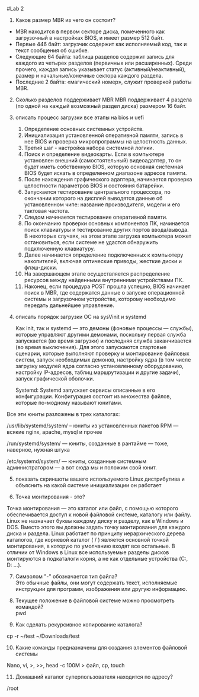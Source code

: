 #Lab 2
1. Каков размер MBR из чего он состоит?
* MBR находится в первом секторе диска, помеченного как загрузочный в настройках BIOS, и имеет размер 512 байт.
*	Первые 446 байт: загрузчик содержит как исполняемый код, так и текст сообщения об ошибке.
*	Следующие 64 байта: таблица разделов содержит запись для каждого из четырех разделов (первичных или расширенных). Среди прочего, каждая запись указывает статус (активный/неактивный), размер и начальные/конечные сектора каждого раздела.
*	Последние 2 байта: «магический номер», служит проверкой работы MBR.
2. Сколько разделов поддерживает MBR
   MBR поддерживает 4 раздела (по одной на каждый возможный раздел диска) размером 16 байт.
3. описать процесс загрузки все этапы на bios и uefi
   1.   Определение основных системных устройств.
   2.   Инициализация установленной оперативной памяти, запись в нее BIOS и проверка микропрограммы на целостность данных.
   3.   Третий шаг - настройка набора системной логики.
   4.   Поиск и определение видеокарты. Если в компьютере установлен внешний (самостоятельный) видеоадаптер, то он будет иметь собственную BIOS, которую основная системная BIOS будет искать в определенном диапазоне адресов памяти. 
   5.   После нахождения графического адаптера, начинается проверка целостности параметров BIOS и состояния батарейки. 
   6.   Запускается тестирование центрального процессора, по окончании которого на дисплей выводятся данные об установленном чипе: название производителя, модели и его тактовая частота.
   7.   Следом начинается тестирование оперативной памяти.
   8.   По окончанию проверки основных компонентов ПК, начинается поиск клавиатуры и тестирование других портов ввода/вывода. В некоторых случаях, на этом этапе загрузка компьютера может остановиться, если системе не удастся обнаружить подключенную клавиатуру.
   9.   Далее начинается определение подключенных к компьютеру накопителей, включая оптические приводы, жесткие диски и флэш-диски.
   10.   На завершающем этапе осуществляется распределение ресурсов между найденными внутренними устройствами ПК.
   11.   Наконец, если процедура POST прошла успешно, BIOS начинает поиск в MBR, где содержатся данные о запуске операционной системы и загрузочном устройстве, которому необходимо передать дальнейшее управление.
4. описать порядок загрузки ОС на sysVinit и systemd

   Как init, так и systemd — это демоны (фоновые процессы — службы), которые управляют другими демонами, поскольку первая служба запускается (во время загрузки) и последняя служба заканчивается (во время выключения).
Для этого запускаются стартовые сценарии, которые выполняют проверку и монтирование файловых систем, запуск необходимых демонов, настройку ядра (в том числе загрузку модулей ядра согласно установленному оборудованию, настройку IP-адресов, таблиц маршрутизации и другие задачи), запуск графической оболочки.

   Systemd:
Systemd запускает сервисы описанные в его конфигурации.
Конфигурация состоит из множества файлов, которые по-модному называют юнитами.

Все эти юниты разложены в трех каталогах:

/usr/lib/systemd/system/ – юниты из установленных пакетов RPM — всякие nginx, apache, mysql и прочее

/run/systemd/system/ — юниты, созданные в рантайме — тоже, наверное, нужная штука

/etc/systemd/system/ — юниты, созданные системным администратором — а вот сюда мы и положим свой юнит.

5. показать скриншоты вашего используемого Linux дистрибутива и объяснить на какой системе инициализации он работает
 
6. Точка монтирования - это?

Точка монтирования — это каталог или файл, с помощью которого обеспечивается доступ к новой файловой системе, каталогу или файлу.
Linux не назначает буквы каждому диску и разделу, как в Windows и DOS. Вместо этого вы должны задать точку монтирования для каждого диска и раздела. Linux работает по принципу иерархического дерева каталогов, где корневой каталог ( / ) является основной точкой монтирования, в которую по умолчанию входят все остальные. В отличии от Windows в Linux все используемые разделы дисков монтируются в подкаталоги корня, а не как отдельные устройства (C:, D: …).  

7. Символом "-" обозначается тип файла?  
Это обычные файлы, они могут содержать текст, исполняемые инструкции для программ, изображения или другую информацию.  

8. Текущее положение в файловой системе можно просмотреть командой?  
pwd  

9. Как сделать рекурсивное копирование каталога?  

cp -r ~/test ~/Downloads/test  

10. Какие команды предназначены для создания элементов файловой системы   

Nano, vi, >, >>,  head -c 100M > файл, cp, touch  

11. Домашний каталог суперпользователя находится по адресу?  

/root

